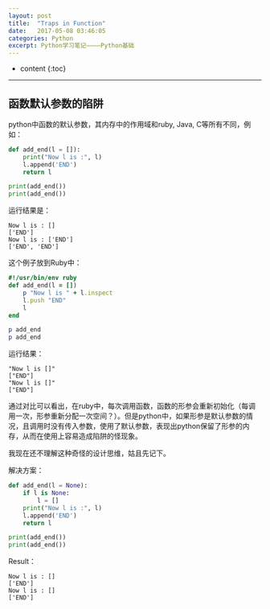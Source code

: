 ```yaml
---
layout: post
title:  "Traps in Function"
date:   2017-05-08 03:46:05
categories: Python
excerpt: Python学习笔记————Python基础
---
```


* content
{:toc}

---

## 函数默认参数的陷阱
python中函数的默认参数，其内存中的作用域和ruby, Java, C等所有不同，例如：

```python
def add_end(l = []):
	print("Now l is :", l)
	l.append('END')
	return l

print(add_end())
print(add_end())
```

运行结果是：
```
Now l is : []
['END']
Now l is : ['END']
['END', 'END']
```

这个例子放到Ruby中：
```ruby
#!/usr/bin/env ruby
def add_end(l = [])
	p "Now l is " + l.inspect
	l.push "END"
	l
end

p add_end
p add_end
```
运行结果：
```
"Now l is []"
["END"]
"Now l is []"
["END"]
```
通过对比可以看出，在ruby中，每次调用函数，函数的形参会重新初始化（每调用一次，形参重新分配一次空间？）。但是python中，如果形参是默认参数的情况，且调用时没有传入参数，使用了默认参数，表现出python保留了形参的内存，从而在使用上容易造成陷阱的怪现象。


我现在还不理解这种奇怪的设计思维，姑且先记下。

解决方案：
```python
def add_end(l = None):
	if l is None:
		l = []
	print("Now l is :", l)
	l.append('END')
	return l

print(add_end())
print(add_end())
```

Result：
```
Now l is : []
['END']
Now l is : []
['END']
```

